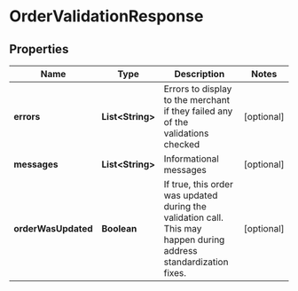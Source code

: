 

# OrderValidationResponse


## Properties

| Name | Type | Description | Notes |
|------------ | ------------- | ------------- | -------------|
|**errors** | **List&lt;String&gt;** | Errors to display to the merchant if they failed any of the validations checked |  [optional] |
|**messages** | **List&lt;String&gt;** | Informational messages |  [optional] |
|**orderWasUpdated** | **Boolean** | If true, this order was updated during the validation call.  This may happen during address standardization fixes. |  [optional] |



